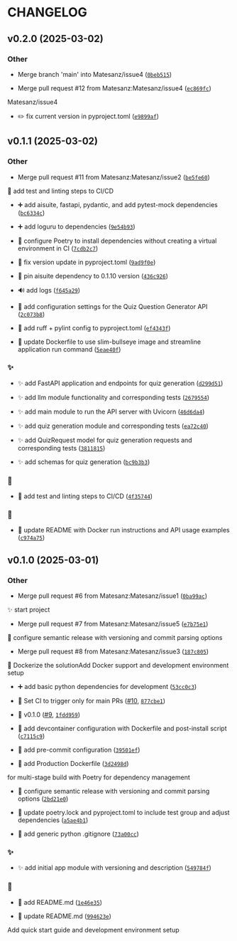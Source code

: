 # CHANGELOG


## v0.2.0 (2025-03-02)

### Other

- Merge branch 'main' into Matesanz/issue4
  ([`0beb515`](https://github.com/Matesanz/quiz-question-generator/commit/0beb51546510b63ee56abc326e0967a14ad85433))

- Merge pull request #12 from Matesanz:Matesanz/issue4
  ([`ec869fc`](https://github.com/Matesanz/quiz-question-generator/commit/ec869fcc9182d11ba833edaaab18ef53ebfc7343))

Matesanz/issue4

- ✏️ fix current version in pyproject.toml
  ([`e9899af`](https://github.com/Matesanz/quiz-question-generator/commit/e9899aff60623edb4d57c6126c20dc0d4caf6ce6))


## v0.1.1 (2025-03-02)

### Other

- Merge pull request #11 from Matesanz:Matesanz/issue2
  ([`be5fe60`](https://github.com/Matesanz/quiz-question-generator/commit/be5fe606ddd82f41dd76d66a27aa0c5fe3254bab))

👷 add test and linting steps to CI/CD

- ➕ add aisuite, fastapi, pydantic, and add pytest-mock dependencies
  ([`bc6334c`](https://github.com/Matesanz/quiz-question-generator/commit/bc6334c448844e823a2340595c10f5393ce57dbe))

- ➕ add loguru to dependencies
  ([`9e54b93`](https://github.com/Matesanz/quiz-question-generator/commit/9e54b938246b9d96afd708090cca842a41ce1cda))

- 💚 configure Poetry to install dependencies without creating a virtual environment in CI
  ([`7cdb2c7`](https://github.com/Matesanz/quiz-question-generator/commit/7cdb2c774f404592ddc986c3686bcc164238e495))

- 💚 fix version update in pyproject.toml
  ([`9ad9f0e`](https://github.com/Matesanz/quiz-question-generator/commit/9ad9f0ef39b153115024e4eb6a3ef99858b1f6a9))

- 📌 pin aisuite dependency to 0.1.10 version
  ([`436c926`](https://github.com/Matesanz/quiz-question-generator/commit/436c9260e8638dc29d1c63b1815d4c2e25e6f334))

- 🔊 add logs
  ([`f645a29`](https://github.com/Matesanz/quiz-question-generator/commit/f645a296383e0e3571a0b96af43a4d5304dc1d1d))

- 🔧 add configuration settings for the Quiz Question Generator API
  ([`2c073b8`](https://github.com/Matesanz/quiz-question-generator/commit/2c073b8a6f46e16877b11eb06453a6d6904448ad))

- 🔧 add ruff + pylint config to pyproject.toml
  ([`ef4343f`](https://github.com/Matesanz/quiz-question-generator/commit/ef4343f705cace800b02f936dce7d11ef4747bf4))

- 🔧 update Dockerfile to use slim-bullseye image and streamline application run command
  ([`5eae40f`](https://github.com/Matesanz/quiz-question-generator/commit/5eae40fd843e46511e7356e2e739a1ce86e524c2))

### ✨

- ✨ add FastAPI application and endpoints for quiz generation
  ([`d299d51`](https://github.com/Matesanz/quiz-question-generator/commit/d299d51eeb3d62924d0e92ee3c7329713de30ee9))

- ✨ add llm module functionality and corresponding tests
  ([`2679554`](https://github.com/Matesanz/quiz-question-generator/commit/267955404ff437630bd595e81995ad12a363c128))

- ✨ add main module to run the API server with Uvicorn
  ([`46d6da4`](https://github.com/Matesanz/quiz-question-generator/commit/46d6da4e2e7f93e4ce93a8aba2e4cd7352d23862))

- ✨ add quiz generation module and corresponding tests
  ([`ea72c40`](https://github.com/Matesanz/quiz-question-generator/commit/ea72c401e24c221eb23bc5947dd2e7db9861a476))

- ✨ add QuizRequest model for quiz generation requests and corresponding tests
  ([`3811815`](https://github.com/Matesanz/quiz-question-generator/commit/3811815766bffa67d2ed580ad9a4dd5ed5734621))

- ✨ add schemas for quiz generation
  ([`bc9b3b3`](https://github.com/Matesanz/quiz-question-generator/commit/bc9b3b3c6534ec8635ad2f285693793a8e9d41d7))

### 👷

- 👷 add test and linting steps to CI/CD
  ([`4f35744`](https://github.com/Matesanz/quiz-question-generator/commit/4f35744967417f9381d25f90a7b508641a8dc538))

### 📝

- 📝 update README with Docker run instructions and API usage examples
  ([`c974a75`](https://github.com/Matesanz/quiz-question-generator/commit/c974a75b928db2bba1d2ec86105f043f19b30ac7))


## v0.1.0 (2025-03-01)

### Other

- Merge pull request #6 from Matesanz:Matesanz/issue1
  ([`0ba99ac`](https://github.com/Matesanz/quiz-question-generator/commit/0ba99acc18dceda0840f98805766d72b06f73cae))

✨ start project

- Merge pull request #7 from Matesanz:Matesanz/issue5
  ([`e7b75e1`](https://github.com/Matesanz/quiz-question-generator/commit/e7b75e1b1937afb39478578648f903514e8bdbc5))

🔧 configure semantic release with versioning and commit parsing options

- Merge pull request #8 from Matesanz:Matesanz/issue3
  ([`187c805`](https://github.com/Matesanz/quiz-question-generator/commit/187c8058ff3f82aa0ac582f4f41fc34e6ba48b50))

🔧 Dockerize the solutionAdd Docker support and development environment setup

- ➕ add basic python dependencies for development
  ([`53cc0c3`](https://github.com/Matesanz/quiz-question-generator/commit/53cc0c371d77fe370e95e1785089e49b91cbfc09))

- 💚 Set CI to trigger only for main PRs
  ([#10](https://github.com/Matesanz/quiz-question-generator/pull/10),
  [`877cbe1`](https://github.com/Matesanz/quiz-question-generator/commit/877cbe1bb725eeb56083bbc333756f92ea91c431))

- 🔖 v0.1.0 ([#9](https://github.com/Matesanz/quiz-question-generator/pull/9),
  [`1fdd959`](https://github.com/Matesanz/quiz-question-generator/commit/1fdd9598d9949d1dd8a6845d7d0f11f713cb587c))

- 🔧 add devcontainer configuration with Dockerfile and post-install script
  ([`c7115c9`](https://github.com/Matesanz/quiz-question-generator/commit/c7115c91c47cb9960dcb3108cdd82735378421f8))

- 🔧 add pre-commit configuration
  ([`39501ef`](https://github.com/Matesanz/quiz-question-generator/commit/39501ef3f2679e30e88f8fd3f071217b1970edff))

- 🔧 add Production Dockerfile
  ([`3d2498d`](https://github.com/Matesanz/quiz-question-generator/commit/3d2498deca2df2f46266418f617bb9487ef986da))

for multi-stage build with Poetry for dependency management

- 🔧 configure semantic release with versioning and commit parsing options
  ([`2bd21e0`](https://github.com/Matesanz/quiz-question-generator/commit/2bd21e060383e588e443343f6d1885cb92a6ba68))

- 🔧 update poetry.lock and pyproject.toml to include test group and adjust dependencies
  ([`a5ae4b1`](https://github.com/Matesanz/quiz-question-generator/commit/a5ae4b152c7884fe289bb580d697479846b2721c))

- 🙈 add generic python .gitignore
  ([`73a00cc`](https://github.com/Matesanz/quiz-question-generator/commit/73a00ccbc8300d742e6a456b14dbf73f2002e16e))

### ✨

- ✨ add initial app module with versioning and description
  ([`549784f`](https://github.com/Matesanz/quiz-question-generator/commit/549784ff42ca204a3f9e781a5506a7cf964c9b7b))

### 📝

- 📝 add README.md
  ([`1e46e35`](https://github.com/Matesanz/quiz-question-generator/commit/1e46e353beee71ed07177f1dd2c5b5175273bf31))

- 📝 update README.md
  ([`994623e`](https://github.com/Matesanz/quiz-question-generator/commit/994623ee40b1aaf1bdc9e3a7fd140741ae1ea12e))

Add quick start guide and development environment setup
